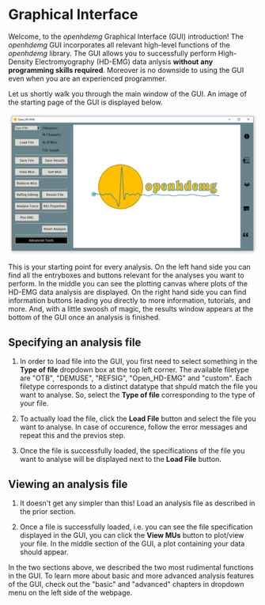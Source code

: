 # Graphical Interface

Welcome, to the *openhdemg* Graphical Interface (GUI) introduction! 
The *openhdemg* GUI incorporates all relevant high-level functions of the *openhdemg* library. The GUI allows you to successfully perform High-Density Electromyography (HD-EMG) data anlysis **without any programming skills required**. Moreover is no downside to using the GUI even when you are an experienced programmer. 

Let us shortly walk you through the main window of the GUI. An image of the starting page of the GUI is displayed below.

![gui_preview](md_graphics/Index/GUI_Preview.png)

This is your starting point for every analysis. On the left hand side you can find all the entryboxes and buttons relevant for the analyses you want to perform. In the middle you can see the plotting canvas where plots of the HD-EMG data analysis are displayed. On the right hand side you can find information buttons leading you directly to more information, tutorials, and more. And, with a little swoosh of magic, the results window appears at the bottom of the GUI once an analysis is finished. 

## Specifying an analysis file

1. In order to load file into the GUI, you first need to select something in the **Type of file** dropdown box at the top left corner. The available filetype are "OTB", "DEMUSE", "REFSIG", "Open_HD-EMG" and "custom". Each filetype corresponds to a distinct datatype that shpuld match the file you want to analyse. So, select the **Type of file** corresponding to the type of your file. 

2. To actually load the file, click the **Load File** button and select the file you want to analyse. In case of occurence, follow the error messages and repeat this and the previos step.

3. Once the file is successfully loaded, the specifications of the file you want to analyse will be displayed next to the **Load File** button. 

## Viewing an analysis file

1. It doesn't get any simpler than this! Load an analysis file as described in the prior section.

2. Once a file is successfully loaded, i.e. you can see the file specification displayed in the GUI, you can click the **View MUs** button to plot/view your file. In the middle section of the GUI, a plot containing your data should appear.

In the two sections above, we described the two most rudimental functions in the GUI. To learn more about basic and more advanced analysis features of the GUI, check out the "basic" and "advanced" chapters in dropdown menu on the left side of the webpage.




